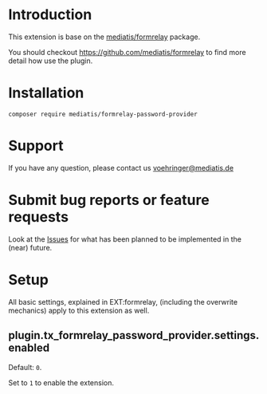 # Introduction
This extension is base on the [mediatis/formrelay](https://github.com/mediatis/formrelay) package.

You should checkout  https://github.com/mediatis/formrelay to find more detail how use the plugin.

# Installation

`composer require mediatis/formrelay-password-provider`

# Support
If you have any question, please contact us voehringer@mediatis.de

# Submit bug reports or feature requests

Look at the [Issues](https://github.com/mediatis/formrelay_password_provider/issues)
for what has been planned to be implemented in the (near) future.

# Setup

All basic settings, explained in EXT:formrelay, (including the overwrite mechanics) apply to this extension as well.  

## plugin.tx_formrelay_password_provider.settings.enabled

Default: `0`.

Set to `1` to enable the extension.
